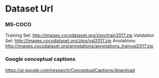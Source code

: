 # Dataset Url

### MS-COCO

Training Set: http://images.cocodataset.org/zips/train2017.zip
Validation Set: http://images.cocodataset.org/zips/val2017.zip
Anotations: http://images.cocodataset.org/annotations/annotations_trainval2017.zip

### Google conceptual captions

https://ai.google.com/research/ConceptualCaptions/download
